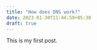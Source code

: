 ```yaml
---
title: "How does DNS work?"
date: 2023-01-30T11:44:59+05:30
draft: true
---
```


This is my first post.

